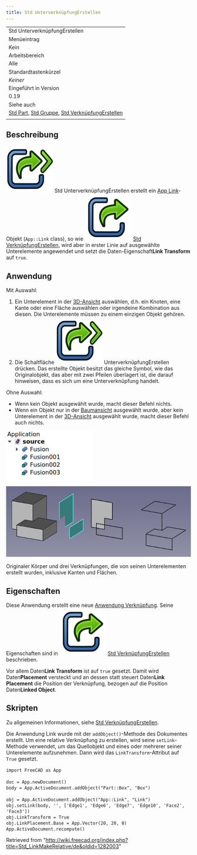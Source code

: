 ```yaml
---
title: Std UnterverknüpfungErstellen
---
```


|                                                                                                                                                    |
| -------------------------------------------------------------------------------------------------------------------------------------------------- |
| Std UnterverknüpfungErstellen                                                                                                                      |
| Menüeintrag                                                                                                                                        |
| Kein                                                                                                                                               |
| Arbeitsbereich                                                                                                                                     |
| Alle                                                                                                                                               |
| Standardtastenkürzel                                                                                                                               |
| _Keiner_                                                                                                                                           |
| Eingeführt in Version                                                                                                                              |
| 0.19                                                                                                                                               |
| Siehe auch                                                                                                                                         |
| [Std Part](/Std_Part/de "Std Part/de"), [Std Gruppe](/Std_Group/de "Std Group/de"), [Std VerknüpfungErstellen](/Std_LinkMake/de "Std LinkMake/de") |
|                                                                                                                                                    |

## Beschreibung

![](/src/assets/images/Std_LinkMakeRelative.svg) Std UnterverknüpfungErstellen erstellt ein [App Link](/App_Link "App Link")-Objekt (`App::Link` class), so wie ![](/src/assets/images/Std_LinkMake.svg) [Std VerknüpfungErstellen](/Std_LinkMake/de "Std LinkMake/de"), wird aber in erster Linie auf ausgewählte Unterelemente angewendet und setzt die Daten-Eigenschaft**Link Transform** auf `true`.

## Anwendung

Mit Auswahl:

1. Ein Unterelement in der [3D-Ansicht](/3D_view/de "3D view/de") auswählen, d.h. ein Knoten, eine Kante oder eine Fläche auswählen oder irgendeine Kombination aus diesen. Die Unterelemente müssen zu einem einzigen Objekt gehören.
2. Die Schaltfläche ![](/src/assets/images/Std_LinkMakeRelative.svg) UnterverknüpfungErstellen drücken. Das erstellte Objekt besitzt das gleiche Symbol, wie das Originalobjekt, das aber mit zwei Pfeilen überlagert ist, die darauf hinweisen, dass es sich um eine Unterverknüpfung handelt.

Ohne Auswahl:

- Wenn kein Objekt ausgewählt wurde, macht dieser Befehl nichts.
- Wenn ein Objekt nur in der [Baumansicht](/Tree_view/de "Tree view/de") ausgewählt wurde, aber kein Unterelement in der [3D-Ansicht](/3D_view/de "3D view/de") ausgewählt wurde, macht dieser Befehl auch nichts.

![](/src/assets/images/Std_Link_tree_sublink_example.png) ![](/src/assets/images/Std_Link_sublink_example.png)

Originaler Körper und drei Verknüpfungen, die von seinen Unterelementen erstellt wurden, inklusive Kanten und Flächen.

## Eigenschaften

Diese Anwendung erstellt eine neue [Anwendung Verknüpfung](/App_Link/de "App Link/de"). Seine Eigenschaften sind in ![](/src/assets/images/Std_LinkMake.svg) [Std VerknüpfungErstellen](/Std_LinkMake/de "Std LinkMake/de") beschrieben.

Vor allem Daten**Link Transform** ist auf `true` gesetzt. Damit wird Daten**Placement** versteckt und an dessen statt steuert Daten**Link Placement** die Position der Verknüpfung, bezogen auf die Position Daten**Linked Object**.

## Skripten

Zu allgemeinen Informationen, siehe [Std VerknüpfungErstellen](/Std_LinkMake/de "Std LinkMake/de").

Die Anwendung Link wurde mit der `addObject()`-Methode des Dokumentes erstellt. Um eine relative Verknüpfung zu erstellen, wird seine `setLink`-Methode verwendet, um das Quellobjekt und eines oder mehrerer seiner Unterelemente aufzunehmen. Dann wird das `LinkTransform`-Attribut auf `True` gesetzt.

```
import FreeCAD as App

doc = App.newDocument()
body = App.ActiveDocument.addObject("Part::Box", "Box")

obj = App.ActiveDocument.addObject("App::Link", "Link")
obj.setLink(body, '', ['Edge1', 'Edge6', 'Edge7', 'Edge10', 'Face2', 'Face3'])
obj.LinkTransform = True
obj.LinkPlacement.Base = App.Vector(20, 20, 0)
App.ActiveDocument.recompute()

```

Retrieved from "<http://wiki.freecad.org/index.php?title=Std_LinkMakeRelative/de&oldid=1282003>"
